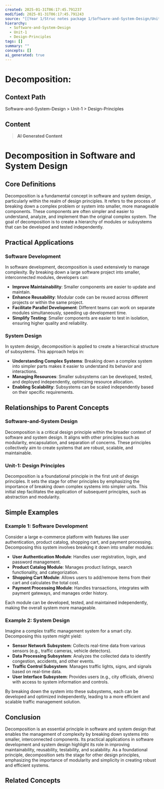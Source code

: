 ```yaml
---
created: 2025-01-31T06:17:45.791237
modified: 2025-01-31T06:17:45.791243
source: "[[Year 1/Struc notes package 1/Software-and-System-Design/Unit-1/Design-Principles/Decomposition/Decomposition]]"
hierarchy:
  - Software-and-System-Design
  - Unit-1
  - Design-Principles
tags: []
summary: ""
concepts: []
ai_generated: true
---
```


# Decomposition:

## Context Path
Software-and-System-Design > Unit-1 > Design-Principles

## Content
> **AI Generated Content**
 # Decomposition in Software and System Design

## Core Definitions

Decomposition is a fundamental concept in software and system design, particularly within the realm of design principles. It refers to the process of breaking down a complex problem or system into smaller, more manageable components. These components are often simpler and easier to understand, analyze, and implement than the original complex system. The goal of decomposition is to create a hierarchy of modules or subsystems that can be developed and tested independently.

## Practical Applications

### Software Development

In software development, decomposition is used extensively to manage complexity. By breaking down a large software project into smaller, interconnected modules, developers can:
- **Improve Maintainability**: Smaller components are easier to update and maintain.
- **Enhance Reusability**: Modular code can be reused across different projects or within the same project.
- **Facilitate Parallel Development**: Different teams can work on separate modules simultaneously, speeding up development time.
- **Simplify Testing**: Smaller components are easier to test in isolation, ensuring higher quality and reliability.

### System Design

In system design, decomposition is applied to create a hierarchical structure of subsystems. This approach helps in:
- **Understanding Complex Systems**: Breaking down a complex system into simpler parts makes it easier to understand its behavior and interactions.
- **Managing Resources**: Smaller subsystems can be developed, tested, and deployed independently, optimizing resource allocation.
- **Enabling Scalability**: Subsystems can be scaled independently based on their specific requirements.

## Relationships to Parent Concepts

### Software-and-System Design

Decomposition is a critical design principle within the broader context of software and system design. It aligns with other principles such as modularity, encapsulation, and separation of concerns. These principles collectively aim to create systems that are robust, scalable, and maintainable.

### Unit-1: Design Principles

Decomposition is a foundational principle in the first unit of design principles. It sets the stage for other principles by emphasizing the importance of breaking down complex systems into simpler units. This initial step facilitates the application of subsequent principles, such as abstraction and modularity.

## Simple Examples

### Example 1: Software Development

Consider a large e-commerce platform with features like user authentication, product catalog, shopping cart, and payment processing. Decomposing this system involves breaking it down into smaller modules:
- **User Authentication Module**: Handles user registration, login, and password management.
- **Product Catalog Module**: Manages product listings, search functionality, and categorization.
- **Shopping Cart Module**: Allows users to add/remove items from their cart and calculates the total cost.
- **Payment Processing Module**: Handles transactions, integrates with payment gateways, and manages order history.

Each module can be developed, tested, and maintained independently, making the overall system more manageable.

### Example 2: System Design

Imagine a complex traffic management system for a smart city. Decomposing this system might yield:
- **Sensor Network Subsystem**: Collects real-time data from various sensors (e.g., traffic cameras, vehicle detectors).
- **Data Processing Subsystem**: Analyzes the collected data to identify congestion, accidents, and other events.
- **Traffic Control Subsystem**: Manages traffic lights, signs, and signals based on real-time data.
- **User Interface Subsystem**: Provides users (e.g., city officials, drivers) with access to system information and controls.

By breaking down the system into these subsystems, each can be developed and optimized independently, leading to a more efficient and scalable traffic management solution.

## Conclusion

Decomposition is an essential principle in software and system design that enables the management of complexity by breaking down systems into smaller, interconnected components. Its practical applications in software development and system design highlight its role in improving maintainability, reusability, testability, and scalability. As a foundational principle, decomposition sets the stage for other design principles, emphasizing the importance of modularity and simplicity in creating robust and efficient systems.

## Related Concepts
